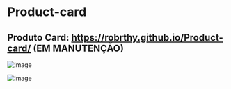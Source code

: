 # Product-card

## Produto Card: https://robrthy.github.io/Product-card/ (EM MANUTENÇÃO)

![image](https://github.com/Robrthy/Product-card/assets/121112152/8e106762-f3c5-4f4a-af00-c6a1dc59a903)

![image](https://github.com/Robrthy/Product-card/assets/121112152/3792a29a-f958-4ecf-8b40-2d6d3b744fb2)

